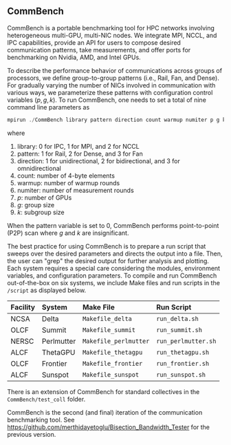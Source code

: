 ## CommBench

CommBench is a portable benchmarking tool for HPC networks involving heterogeneous multi-GPU, multi-NIC nodes. We integrate MPI, NCCL, and IPC capabilities, provide an API for users to compose desired communication patterns, take measurements, and offer ports for benchmarking on Nvidia, AMD, and Intel GPUs.

To describe the performance behavior of communications across groups of processors, we define group-to-group patterns (i.e., Rail, Fan, and Dense). For gradually varying the number of NICs involved in communication with various ways, we parameterize these patterns with configuration control variables $(p, g, k)$. To run CommBench, one needs to set a total of nine command line parameters as
```cpp
mpirun ./CommBench library pattern direction count warmup numiter p g k
```
where
1. library: 0 for IPC, 1 for MPI, and 2 for NCCL
2. pattern: 1 for Rail, 2 for Dense, and 3 for Fan
3. direction: 1 for unidirectional, 2 for bidirectional, and 3 for omnidirectional
4. count: number of 4-byte elements
5. warmup: number of warmup rounds
6. numiter: number of measurement rounds
7. $p$: number of GPUs
8. $g$: group size
9. $k$: subgroup size

When the pattern variable is set to 0, CommBench performs point-to-point (P2P) scan where $g$ and $k$ are insignificant.

The best practice for using CommBench is to prepare a run script that sweeps over the desired parameters and directs the output into a file. Then, the user can "grep" the desired output for further analysis and plotting. Each system requires a special care considering the modules, environment variables, and configuration parameters. To compile and run CommBench out-of-the-box on six systems, we include Make files and run scripts in the `/script` as displayed below.

|Facility | System | Make File | Run Script |
| :--- | :---| :--- | :--- |
| NCSA | Delta | `Makefile_delta` | `run_delta.sh`  |
| OLCF | Summit | `Makefile_summit` | `run_summit.sh` |
| NERSC | Perlmutter | `Makefile_perlmutter` | `run_perlmutter.sh` |
| ALCF | ThetaGPU | `Makefile_thetagpu` | `run_thetagpu.sh` |
| OLCF | Frontier | `Makefile_frontier` | `run_frontier.sh` |
| ALCF | Sunspot | `Makefile_sunspot` | `run_sunspot.sh` |

There is an extension of CommBench for standard collectives in the ```CommBench/test_coll``` folder.

CommBench is the second (and final) iteration of the communication benchmarking tool. See https://github.com/merthidayetoglu/Bisection_Bandwidth_Tester for the previous version.
